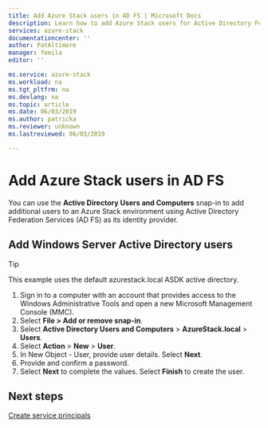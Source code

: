 ```yaml
---
title: Add Azure Stack users in AD FS | Microsoft Docs
description: Learn how to add Azure Stack users for Active Directory Federation Services (AD FS) deployments.
services: azure-stack
documentationcenter: ''
author: PatAltimore
manager: femila
editor: ''

ms.service: azure-stack
ms.workload: na
ms.tgt_pltfrm: na
ms.devlang: na
ms.topic: article
ms.date: 06/03/2019
ms.author: patricka
ms.reviewer: unknown
ms.lastreviewed: 06/03/2019

---
```

# Add Azure Stack users in AD FS
You can use the **Active Directory Users and Computers** snap-in to add additional users to an Azure Stack environment using Active Directory Federation Services (AD FS) as its identity provider.

## Add Windows Server Active Directory users
> [!TIP]
> This example uses the default azurestack.local ASDK active directory. 

1. Sign in to a computer with an account that provides access to the Windows Administrative Tools and open a new Microsoft Management Console (MMC).
2. Select **File > Add or remove snap-in**.
3. Select **Active Directory Users and Computers** > **AzureStack.local** > **Users**.
4. Select **Action** > **New** > **User**.
5. In New Object - User, provide user details. Select **Next**.
6. Provide and confirm a password.
7. Select **Next** to complete the values. Select **Finish** to create the user.


## Next steps
[Create service principals](azure-stack-create-service-principals.md)